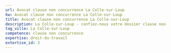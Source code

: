 ```yaml
---
url: Avocat clause non concurrence La Colle-sur-Loup
kw: Avocat clause non concurrence La Colle-sur-Loup
title: Avocat clause non concurrence La Colle-sur-Loup
description: La Colle-sur-Loup - confiez-nous votre dossier clause non concurrence
tag_ville: La Colle-sur-Loup
competence: clause non concurrence
expertise: droit-du-travail
extertise_id: 3
---
```

